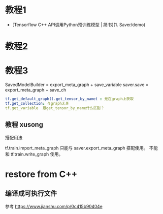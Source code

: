 



# 教程1

- [Tensorflow C++ API调用Python预训练模型 | 简书](1. Saver/demo)



# 教程2




# 教程3


SavedModelBuilder = export_meta_graph + save_variable
saver.save = export_meta_graph + save_ch



```yml
tf.get_default_graph().get_tensor_by_name( : 是在graph上获取
tf.get_collection: 与graph无关
tf.get_variable  跟get_tensor_by_name什么区别？
```

## 教程 xusong

搭配用法

tf.train.import_meta_graph 只能与 saver.export_meta_graph 搭配使用。
不能和 tf.train.write_graph 使用。


# restore from C++


## 编译成可执行文件

参考 https://www.jianshu.com/p/0c415b90404e
